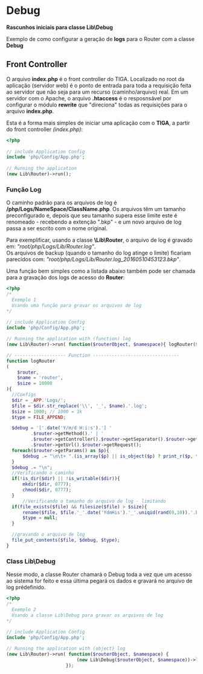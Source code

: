 # Debug



**Rascunhos iniciais para classe Lib\Debug**

Exemplo de como configurar a geração de **logs** para o Router com a classe **Debug**

## Front Controller 
O arquivo **index.php** é o front controller do TIGA. Localizado no root da aplicação (servidor web) é o ponto de entrada para toda a requisição feita ao servidor que não seja para um recurso (caminho/arquivo) real.
Em um servidor com o Apache, o arquivo **.htaccess** é o resposnsável por configurar o módulo **rewrite** que "direciona" todas as requisições para o arquivo **index.php**. 

Esta é a forma mais simples de iniciar uma aplicação com o **TIGA**, a partir do front controller *(index.php)*: 

```php
<?php
  
// include Application Config
include 'php/Config/App.php';
  
// Running the application
(new Lib\Router)->run();
```  

### Função Log        
O caminho padrão para os arquivos de log é **/php/Logs/NameSpace/ClassName.php**. Os arquivos têm um tamanho preconfigurado e, depois que seu tamanho supera esse limite este é renomeado - recebendo a extenção ".bkp" - e um novo arquivo de log passa a ser escrito com o nome original.

Para exemplificar, usando a classe **\Lib\Router**, o arquivo de log é gravado em: *"root/php/Logs/Lib/Router.log"*.    
Os arquivos de backup (quando o tamanho do log atinge o limite) ficariam parecidos com: *"root/php/Logs/Lib/Router.log_20160510453123.bkp"*.

Uma função bem simples como a listada abaixo também pode ser chamada para a gravação dos logs de acesso do **Router**:

```php
<?php
/*    
  Exemplo 1   
  Usando uma função para gravar os arquivos de log    
*/   
  
// include Application Config
include 'php/Config/App.php';

// Running the application with (function) log
(new Lib\Router)->run( function($routerObject, $namespace){ logRouter($routerObject, $namespace); } );

// ------------------- Function --------------------------------
function logRouter    
(   
	$router,    
	$name = 'router',     
	$size = 10000   
){    
  //Configs
  $dir = _APP.'Logs/';
  $file = $dir.str_replace('\\', '_', $name).'.log';
  $size = 1000; // 1000 = 1k
  $type = FILE_APPEND;

  $debug = '['.date('Y/m/d H:i:s').'] '
		 .$router->getMethod().' | '
		 .$router->getController().$router->getSeparator().$router->getAction().' | '
		 .$router->getUrl().$router->getRequest();
  foreach($router->getParams() as $p){
	  $debug .= "\n\t+ ".(is_array($p) || is_object($p) ? print_r($p, true) : $p);
  }
  $debug .= "\n";
  //Verificando o caminho
  if(!is_dir($dir) || !is_writable($dir)){
	  mkdir($dir, 0777);
	  chmod($dir, 0777);
  }
	  //Verificando o tamanho do arquivo de log - limitando
  if(file_exists($file) && filesize($file) > $size){
	  rename($file, $file.'_'.date('YdmHis').'_'.uniqid(rand(0,10)).'.bkp');
	  $type = null;
  }

  //gravando o arquivo de log
  file_put_contents($file, $debug, $type);
}   
```   

### Class Lib\Debug   
Nesse modo, a classe Router chamará o Debug toda a vez que um acesso ao sistema for feito e essa última pegará os dados e gravará no arquivo de log prédefinido.

```php
<?php
/*    
  Exemplo 2   
  Usando a classe Lib\Debug para gravar os arquivos de log    
*/  
  
// include Application Config
include 'php/Config/App.php';

// Running the application with (object) log
(new Lib\Router)->run( function($routerObject, $namespace) {
                          (new Lib\Debug($routerObject, $namespace))->log(); 
                      });    
``` 
